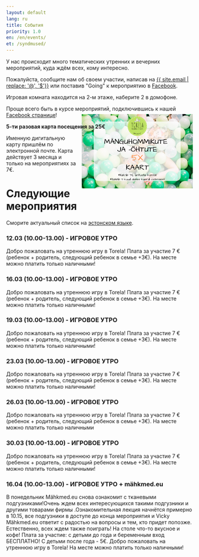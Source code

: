 ```yaml
---
layout: default
lang: ru
title: События
priority: 1.0
en: /en/events/
et: /syndmused/
---
```

У нас происходит много тематических утренних и вечерних мероприятий, куда ждём всех, кому интересно.

Пожалуйста, сообщите нам об своем участии, 
написав на [{{ site.email | replace: '@', '$'}}](mailto) или поставив "Going" к мероприятию в [Facebook](https://www.facebook.com/pg/Torelamangutuba/events/).

Игровая комната находится на 2-м этаже, наберите 2 в домофоне.

Проще всего быть в курсе мероприятий, подключившись к нашей [Facebook странице](https://www.facebook.com/pg/Torelamangutuba/events/)!

**5-ти разовая карта посещения за 25€**

<img alt="5x card" src="../../syndmused/5x-kaart.png" height="200" style="float: right; margin-top: -4em; margin-left: 1em">

Именную дигитальную карту пришлём по электронной почте. Карта действует 3 месяца и только на мероприятиях за 7€.

# Следующие мероприятия

Сморите актуальный список на [эстонском языке](/syndmused/).


### 12.03 (10.00-13.00) - ИГРОВОЕ УТРО

Добро пожаловать на утреннюю игру в Torela!
Плата за участие 7 € (ребенок + родитель, следующий ребенок в семье +3€).
На месте можно платить только наличными!


### 16.03 (10.00-13.00) - ИГРОВОЕ УТРО

Добро пожаловать на утреннюю игру в Torela!
Плата за участие 7 € (ребенок + родитель, следующий ребенок в семье +3€).
На месте можно платить только наличными!


### 19.03 (10.00-13.00) - ИГРОВОЕ УТРО

Добро пожаловать на утреннюю игру в Torela!
Плата за участие 7 € (ребенок + родитель, следующий ребенок в семье +3€).
На месте можно платить только наличными!


### 23.03 (10.00-13.00) - ИГРОВОЕ УТРО

Добро пожаловать на утреннюю игру в Torela!
Плата за участие 7 € (ребенок + родитель, следующий ребенок в семье +3€).
На месте можно платить только наличными!


### 26.03 (10.00-13.00) - ИГРОВОЕ УТРО

Добро пожаловать на утреннюю игру в Torela!
Плата за участие 7 € (ребенок + родитель, следующий ребенок в семье +3€).
На месте можно платить только наличными


### 30.03 (10.00-13.00) - ИГРОВОЕ УТРО

Добро пожаловать на утреннюю игру в Torela!
Плата за участие 7 € (ребенок + родитель, следующий ребенок в семье +3€).
На месте можно платить только наличными!


### 16.04 (10.00-13.00) - ИГРОВОЕ УТРО + mähkmed.eu
В понедельник Mähkmed.eu снова ознакомит с тканевыми подгузниками!Очень ждем всех интересующихся такими подгузники и другими товарами фирмы .Ознакомитeльная лекция начнётся примерно в 10.15, все подгузники в доступе до конца мероприятия и Vicky Mähkmed.eu ответит с радостью на вопросы и тем, кто придет попозже. Естественно, всех ждем также поиграть!
На столе что-то вкусное и кофе! 
Плата за участие: с детьми до года и беременным вход БЕСПЛАТНО! С детьми после года - 5€.
Добро пожаловать на утреннюю игру в Torela!
На месте можно платить только наличными!





